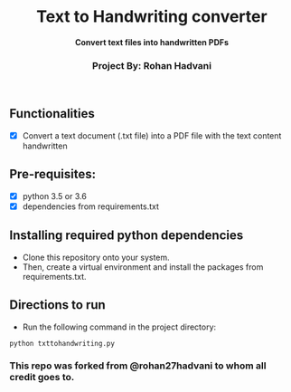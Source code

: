 <p align="center">
	<h1 align="center"> Text to Handwriting converter </h1>
	<h4 align="center"> Convert text files into handwritten PDFs </h4>
	
<h3 align="center"> Project By: Rohan Hadvani </h3>
	
</p>
<br>

## Functionalities
- [X] Convert a text document (.txt file) into a PDF file with the text content handwritten

## Pre-requisites:
- [X] python 3.5 or 3.6
- [X] dependencies from requirements.txt

## Installing required python dependencies
- Clone this repository onto your system. 
- Then, create a virtual environment and install the packages from requirements.txt.

## Directions to run
- Run the following command in the project directory:
```
python txttohandwriting.py
```

### This repo was forked from @rohan27hadvani to whom all credit goes to.

